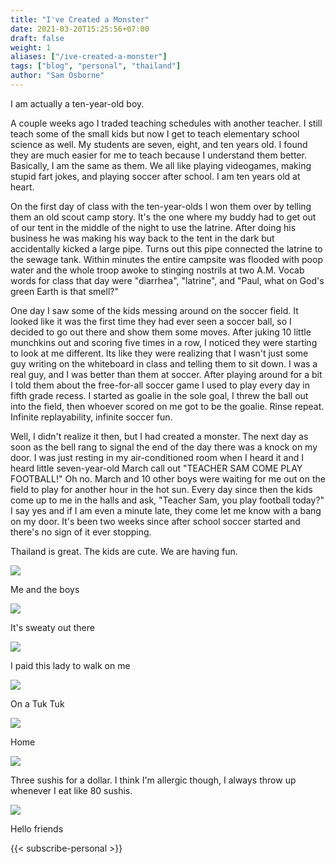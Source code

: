 ```yaml
---
title: "I've Created a Monster"
date: 2021-03-20T15:25:56+07:00
draft: false
weight: 1
aliases: ["/ive-created-a-monster"]
tags: ["blog", "personal", "thailand"]
author: "Sam Osborne"
---
```


I am actually a ten-year-old boy.  

A couple weeks ago I traded teaching schedules with another teacher. I still teach some of the small kids but now I get to teach elementary school science as well. My students are seven, eight, and ten years old. I found they are much easier for me to teach because I understand them better. Basically, I am the same as them. We all like playing videogames, making stupid fart jokes, and playing soccer after school. I am ten years old at heart.  

On the first day of class with the ten-year-olds I won them over by telling them an old scout camp story. It's the one where my buddy had to get out of our tent in the middle of the night to use the latrine. After doing his business he was making his way back to the tent in the dark but accidentally kicked a large pipe. Turns out this pipe connected the latrine to the sewage tank. Within minutes the entire campsite was flooded with poop water and the whole troop awoke to stinging nostrils at two A.M. Vocab words for class that day were "diarrhea", "latrine", and "Paul, what on God's green Earth is that smell?"  

One day I saw some of the kids messing around on the soccer field. It looked like it was the first time they had ever seen a soccer ball, so I decided to go out there and show them some moves. After juking 10 little munchkins out and scoring five times in a row, I noticed they were starting to look at me different. Its like they were realizing that I wasn't just some guy writing on the whiteboard in class and telling them to sit down. I was a real guy, and I was better than them at soccer. After playing around for a bit I told them about the free-for-all soccer game I used to play every day in fifth grade recess. I started as goalie in the sole goal, I threw the ball out into the field, then whoever scored on me got to be the goalie. Rinse repeat. Infinite replayability, infinite soccer fun.  

Well, I didn't realize it then, but I had created a monster. The next day as soon as the bell rang to signal the end of the day there was a knock on my door. I was just resting in my air-conditioned room when I heard it and I heard little seven-year-old March call out "TEACHER SAM COME PLAY FOOTBALL!" Oh no. March and 10 other boys were waiting for me out on the field to play for another hour in the hot sun. Every day since then the kids come up to me in the halls and ask, "Teacher Sam, you play football today?" I say yes and if I am even a minute late, they come let me know with a bang on my door. It's been two weeks since after school soccer started and there's no sign of it ever stopping.  

Thailand is great. The kids are cute. We are having fun.  

![](https://i.imgur.com/9WiM5xq.jpg)  

Me and the boys  

![](https://i.imgur.com/xSLNas8.jpg)

It's sweaty out there  

![](https://i.imgur.com/61XWSAg.jpg)

I paid this lady to walk on me  

![](https://i.imgur.com/ZMKBi9h.jpg)

On a Tuk Tuk  

![](https://i.imgur.com/LxgDAO2.jpg)

Home

![](https://i.imgur.com/1v2M9L2.jpg)

Three sushis for a dollar. I think I'm allergic though, I always throw up whenever I eat like 80 sushis.  

![](https://i.imgur.com/AOSO3P9.jpg)

Hello friends

{{< subscribe-personal >}}